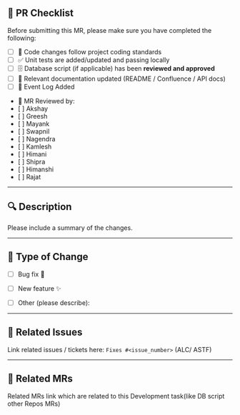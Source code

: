 ## 📌 PR Checklist

Before submitting this MR, please make sure you have completed the following:

- [ ] 📝 Code changes follow project coding standards
- [ ] ✅ Unit tests are added/updated and passing locally
- [ ] 🗄️ Database script (if applicable) has been **reviewed and approved**
- [ ] 📖 Relevant documentation updated (README / Confluence / API docs)
- [ ] 🚦 Event Log Added
- 🙌 MR Reviewed by:
-    [ ] Akshay
-    [ ] Greesh
-    [ ] Mayank
-    [ ] Swapnil
-    [ ] Nagendra
-    [ ] Kamlesh
-    [ ] Himani
-    [ ] Shipra
-    [ ] Himanshi
-    [ ] Rajat

---

## 🔍 Description

Please include a summary of the changes.

---

## 🎯 Type of Change

- [ ] Bug fix 🐛
- [ ] New feature ✨
- [ ] Other (please describe):


---

## 📎 Related Issues

Link related issues / tickets here: `Fixes #<issue_number>` (ALC/ ASTF)

---

## 📎 Related MRs

Related MRs link which are related to this Development task(like DB script other Repos MRs)
